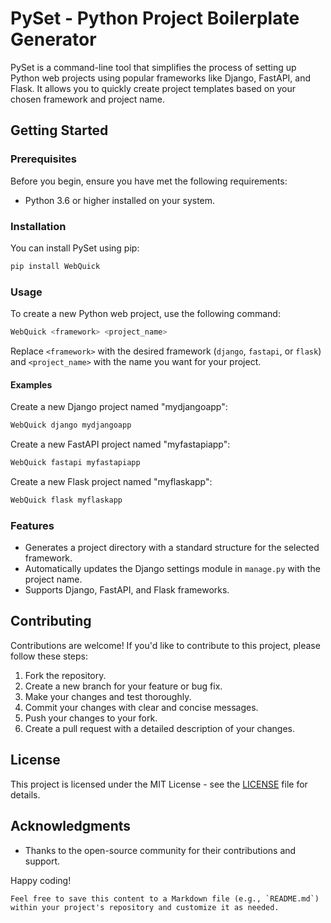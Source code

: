 
# PySet - Python Project Boilerplate Generator

PySet is a command-line tool that simplifies the process of setting up Python web projects using popular frameworks like Django, FastAPI, and Flask. It allows you to quickly create project templates based on your chosen framework and project name.

## Getting Started

### Prerequisites

Before you begin, ensure you have met the following requirements:

- Python 3.6 or higher installed on your system.

### Installation

You can install PySet using pip:

```bash
pip install WebQuick
```

### Usage

To create a new Python web project, use the following command:

```bash
WebQuick <framework> <project_name>
```

Replace `<framework>` with the desired framework (`django`, `fastapi`, or `flask`) and `<project_name>` with the name you want for your project.

#### Examples

Create a new Django project named "mydjangoapp":

```bash
WebQuick django mydjangoapp
```

Create a new FastAPI project named "myfastapiapp":

```bash
WebQuick fastapi myfastapiapp
```

Create a new Flask project named "myflaskapp":

```bash
WebQuick flask myflaskapp
```

### Features

- Generates a project directory with a standard structure for the selected framework.
- Automatically updates the Django settings module in `manage.py` with the project name.
- Supports Django, FastAPI, and Flask frameworks.

## Contributing

Contributions are welcome! If you'd like to contribute to this project, please follow these steps:

1. Fork the repository.
2. Create a new branch for your feature or bug fix.
3. Make your changes and test thoroughly.
4. Commit your changes with clear and concise messages.
5. Push your changes to your fork.
6. Create a pull request with a detailed description of your changes.

## License

This project is licensed under the MIT License - see the [LICENSE](LICENSE) file for details.

## Acknowledgments

- Thanks to the open-source community for their contributions and support.

Happy coding!
```
Feel free to save this content to a Markdown file (e.g., `README.md`) within your project's repository and customize it as needed.